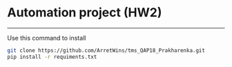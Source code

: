 # Automation project (HW2)

-------

Use this command to install
```bash
git clone https://github.com/ArretWins/tms_QAP18_Prakharenka.git
pip install -r requiments.txt
```


